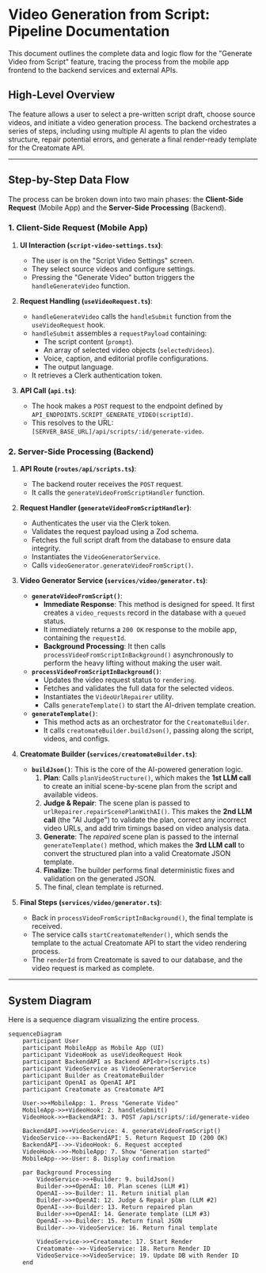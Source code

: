 # Video Generation from Script: Pipeline Documentation

This document outlines the complete data and logic flow for the "Generate Video from Script" feature, tracing the process from the mobile app frontend to the backend services and external APIs.

## High-Level Overview

The feature allows a user to select a pre-written script draft, choose source videos, and initiate a video generation process. The backend orchestrates a series of steps, including using multiple AI agents to plan the video structure, repair potential errors, and generate a final render-ready template for the Creatomate API.

---

## Step-by-Step Data Flow

The process can be broken down into two main phases: the **Client-Side Request** (Mobile App) and the **Server-Side Processing** (Backend).

### 1. Client-Side Request (Mobile App)

1.  **UI Interaction (`script-video-settings.tsx`)**:

    - The user is on the "Script Video Settings" screen.
    - They select source videos and configure settings.
    - Pressing the "Generate Video" button triggers the `handleGenerateVideo` function.

2.  **Request Handling (`useVideoRequest.ts`)**:

    - `handleGenerateVideo` calls the `handleSubmit` function from the `useVideoRequest` hook.
    - `handleSubmit` assembles a `requestPayload` containing:
      - The script content (`prompt`).
      - An array of selected video objects (`selectedVideos`).
      - Voice, caption, and editorial profile configurations.
      - The output language.
    - It retrieves a Clerk authentication token.

3.  **API Call (`api.ts`)**:
    - The hook makes a `POST` request to the endpoint defined by `API_ENDPOINTS.SCRIPT_GENERATE_VIDEO(scriptId)`.
    - This resolves to the URL: `[SERVER_BASE_URL]/api/scripts/:id/generate-video`.

### 2. Server-Side Processing (Backend)

1.  **API Route (`routes/api/scripts.ts`)**:

    - The backend router receives the `POST` request.
    - It calls the `generateVideoFromScriptHandler` function.

2.  **Request Handler (`generateVideoFromScriptHandler`)**:

    - Authenticates the user via the Clerk token.
    - Validates the request payload using a Zod schema.
    - Fetches the full script draft from the database to ensure data integrity.
    - Instantiates the `VideoGeneratorService`.
    - Calls `videoGenerator.generateVideoFromScript()`.

3.  **Video Generator Service (`services/video/generator.ts`)**:

    - **`generateVideoFromScript()`**:
      - **Immediate Response**: This method is designed for speed. It first creates a `video_requests` record in the database with a `queued` status.
      - It immediately returns a `200 OK` response to the mobile app, containing the `requestId`.
      - **Background Processing**: It then calls `processVideoFromScriptInBackground()` asynchronously to perform the heavy lifting without making the user wait.
    - **`processVideoFromScriptInBackground()`**:
      - Updates the video request status to `rendering`.
      - Fetches and validates the full data for the selected videos.
      - Instantiates the `VideoUrlRepairer` utility.
      - Calls `generateTemplate()` to start the AI-driven template creation.
    - **`generateTemplate()`**:
      - This method acts as an orchestrator for the `CreatomateBuilder`.
      - It calls `creatomateBuilder.buildJson()`, passing along the script, videos, and configs.

4.  **Creatomate Builder (`services/creatomateBuilder.ts`)**:

    - **`buildJson()`**: This is the core of the AI-powered generation logic.
      1.  **Plan**: Calls `planVideoStructure()`, which makes the **1st LLM call** to create an initial scene-by-scene plan from the script and available videos.
      2.  **Judge & Repair**: The scene plan is passed to `urlRepairer.repairScenePlanWithAI()`. This makes the **2nd LLM call** (the "AI Judge") to validate the plan, correct any incorrect video URLs, and add trim timings based on video analysis data.
      3.  **Generate**: The _repaired_ scene plan is passed to the internal `generateTemplate()` method, which makes the **3rd LLM call** to convert the structured plan into a valid Creatomate JSON template.
      4.  **Finalize**: The builder performs final deterministic fixes and validation on the generated JSON.
      5.  The final, clean template is returned.

5.  **Final Steps (`services/video/generator.ts`)**:
    - Back in `processVideoFromScriptInBackground()`, the final template is received.
    - The service calls `startCreatomateRender()`, which sends the template to the actual Creatomate API to start the video rendering process.
    - The `renderId` from Creatomate is saved to our database, and the video request is marked as complete.

---

## System Diagram

Here is a sequence diagram visualizing the entire process.

```mermaid
sequenceDiagram
    participant User
    participant MobileApp as Mobile App (UI)
    participant VideoHook as useVideoRequest Hook
    participant BackendAPI as Backend API<br>(scripts.ts)
    participant VideoService as VideoGeneratorService
    participant Builder as CreatomateBuilder
    participant OpenAI as OpenAI API
    participant Creatomate as Creatomate API

    User->>+MobileApp: 1. Press "Generate Video"
    MobileApp->>+VideoHook: 2. handleSubmit()
    VideoHook->>+BackendAPI: 3. POST /api/scripts/:id/generate-video

    BackendAPI->>+VideoService: 4. generateVideoFromScript()
    VideoService-->>-BackendAPI: 5. Return Request ID (200 OK)
    BackendAPI-->>-VideoHook: 6. Request accepted
    VideoHook-->>-MobileApp: 7. Show "Generation started"
    MobileApp-->>-User: 8. Display confirmation

    par Background Processing
        VideoService->>+Builder: 9. buildJson()
        Builder->>+OpenAI: 10. Plan scenes (LLM #1)
        OpenAI-->>-Builder: 11. Return initial plan
        Builder->>+OpenAI: 12. Judge & Repair plan (LLM #2)
        OpenAI-->>-Builder: 13. Return repaired plan
        Builder->>+OpenAI: 14. Generate template (LLM #3)
        OpenAI-->>-Builder: 15. Return final JSON
        Builder-->>-VideoService: 16. Return final template

        VideoService->>+Creatomate: 17. Start Render
        Creatomate-->>-VideoService: 18. Return Render ID
        VideoService->>VideoService: 19. Update DB with Render ID
    end
```
